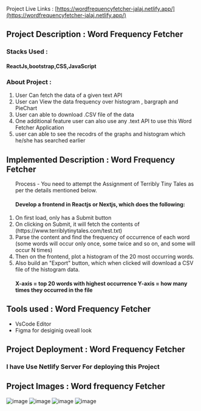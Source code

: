 Project Live Links : [https://wordfrequencyfetcher-jalaj.netlify.app/](https://wordfrequencyfetcher-jalaj.netlify.app/)
<h2>Project Description : Word Frequency Fetcher</h2>
<h3>Stacks Used :</h3>
<h4>ReactJs,bootstrap,CSS,JavaScript</h4>
<h3>About Project :</h3>
<ol>
  <li>User Can fetch the data of a given text API</li>
  <li>User can View the data frequency over histogram , bargraph and PieChart</li>
  <li>User can able to download .CSV file of the data</li>
  <li>One additional feature user can also use any .text API to use this Word Fetcher Application</li>
  <li>user can able to see the recodrs of the graphs and histogram which he/she has searched earlier</li>
</ol>
<h2>Implemented Description :  Word Frequency Fetcher</h2>
<ol>
Process - You need to attempt the Assignment of Terribly Tiny Tales as per the details mentioned below.</h3>
  <h4>Develop a frontend in Reactjs or Nextjs, which does the following:</h4>
  <li>On first load, only has a Submit button</li>
  <li>On clicking on Submit, it will fetch the contents of (https://www.terriblytinytales.com/test.txt)</li>
  <li>Parse the content and find the frequency of occurrence of each word (some words will occur only once, some twice and so on, and some will occur N times)</li>
  <li>Then on the frontend, plot a histogram of the 20 most occurring words.</li>
  <li>Also build an "Export" button, which when clicked will download a CSV file of the histogram data.</li>
  <h4>X-axis = top 20 words with highest occurrence Y-axis = how many times they occurred in the file</h4>
</ol>

<h2>Tools used : Word Frequency Fetcher</h2>
<ul>
  <li>VsCode Editor</li>
  <li>Figma for desiginig oveall look</li>
</ul>

<h2>Project Deployment : Word Frequency Fetcher</h2>
<h3>I have Use Netlify Server For deploying this Project</h3>

<h2>Project Images : Word frequency Fetcher</h2>

![image](https://github.com/jalajmaheshwari/Word-Frequency-fetcher/assets/118684835/b695f61c-bf63-44b6-b708-5ca36bb581d0)
![image](https://github.com/jalajmaheshwari/Word-Frequency-fetcher/assets/118684835/488f740e-0d86-4ec0-9326-e711d39159ce)
![image](https://github.com/jalajmaheshwari/Word-Frequency-fetcher/assets/118684835/60dff4d3-38e3-453f-a4ab-87d1412ad003)
![image](https://github.com/jalajmaheshwari/Word-Frequency-fetcher/assets/118684835/c5c4f1e7-bf35-41ab-8d05-745755cc7ce9)

